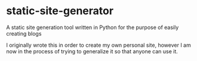 # static-site-generator
A static site generation tool written in Python for the purpose of easily creating blogs

I originally wrote this in order to create my own personal site, however I am now in the process of trying to generalize it so that anyone can use it.
